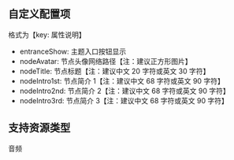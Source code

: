 ## 自定义配置项

格式为【key: 属性说明】

- entranceShow: 主题入口按钮显示
- nodeAvatar: 节点头像网络路径【注：建议正方形图片】
- nodeTitle: 节点标题【注：建议中文 20 字符或英文 30 字符】
- nodeIntro1st: 节点简介 1【注：建议中文 68 字符或英文 90 字符】
- nodeIntro2nd: 节点简介 2【注：建议中文 68 字符或英文 90 字符】
- nodeIntro3rd: 节点简介 3【注：建议中文 68 字符或英文 90 字符】

## 支持资源类型

音频
